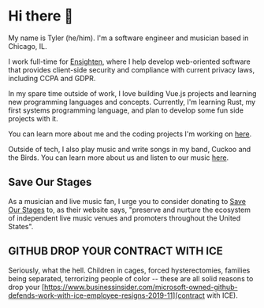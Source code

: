 # Hi there 👋

My name is Tyler (he/him). I'm a software engineer and musician based in Chicago, IL.

I work full-time for [Ensighten](https://www.ensighten.com), where I help develop web-oriented software that provides client-side security and compliance with current privacy laws, including CCPA and GDPR.

In my spare time outside of work, I love building Vue.js projects and learning new programming languages and concepts. Currently, I'm learning Rust, my first systems programming language, and plan to develop some fun side projects with it.

You can learn more about me and the coding projects I'm working on [here](https://www.tylerearls.com).

Outside of tech, I also play music and write songs in my band, Cuckoo and the Birds. You can learn more about us and listen to our music [here](https://www.cuckooandthebirds.com).

## Save Our Stages
As a musician and live music fan, I urge you to consider donating to [Save Our Stages](https://www.saveourstages.com) to, as their website says, "preserve and nurture the ecosystem of independent live music venues and promoters throughout the United States".

## GITHUB DROP YOUR CONTRACT WITH ICE
Seriously, what the hell. Children in cages, forced hysterectomies, families being separated, terrorizing people of color -- these are all solid reasons to drop your [https://www.businessinsider.com/microsoft-owned-github-defends-work-with-ice-employee-resigns-2019-11](contract with ICE).
